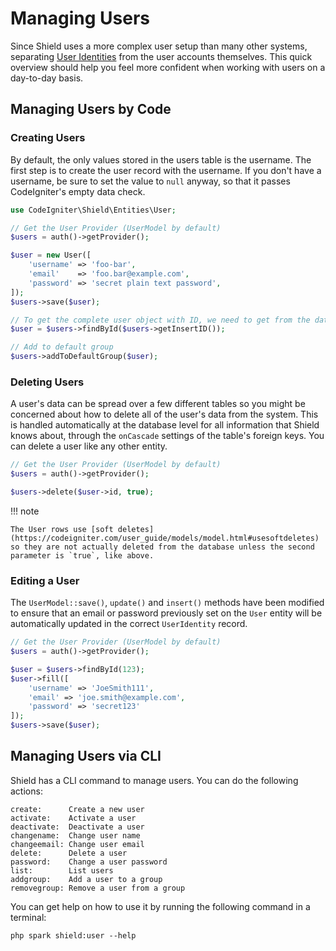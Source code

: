 # Managing Users

Since Shield uses a more complex user setup than many other systems, separating [User Identities](../getting_started/concepts.md#user-identities) from the user accounts themselves. This quick overview should help you feel more confident when working with users on a day-to-day basis.

## Managing Users by Code

### Creating Users

By default, the only values stored in the users table is the username. The first step is to create the user record with the username. If you don't have a username, be sure to set the value to `null` anyway, so that it passes CodeIgniter's empty data check.

```php
use CodeIgniter\Shield\Entities\User;

// Get the User Provider (UserModel by default)
$users = auth()->getProvider();

$user = new User([
    'username' => 'foo-bar',
    'email'    => 'foo.bar@example.com',
    'password' => 'secret plain text password',
]);
$users->save($user);

// To get the complete user object with ID, we need to get from the database
$user = $users->findById($users->getInsertID());

// Add to default group
$users->addToDefaultGroup($user);
```

### Deleting Users

A user's data can be spread over a few different tables so you might be concerned about how to delete all of the user's data from the system. This is handled automatically at the database level for all information that Shield knows about, through the `onCascade` settings of the table's foreign keys. You can delete a user like any other entity.

```php
// Get the User Provider (UserModel by default)
$users = auth()->getProvider();

$users->delete($user->id, true);
```

!!! note

    The User rows use [soft deletes](https://codeigniter.com/user_guide/models/model.html#usesoftdeletes) so they are not actually deleted from the database unless the second parameter is `true`, like above.

### Editing a User

The `UserModel::save()`, `update()` and `insert()` methods have been modified to ensure that an email or password previously set on the `User` entity will be automatically updated in the correct `UserIdentity` record.

```php
// Get the User Provider (UserModel by default)
$users = auth()->getProvider();

$user = $users->findById(123);
$user->fill([
    'username' => 'JoeSmith111',
    'email' => 'joe.smith@example.com',
    'password' => 'secret123'
]);
$users->save($user);
```

## Managing Users via CLI

Shield has a CLI command to manage users. You can do the following actions:

```text
create:      Create a new user
activate:    Activate a user
deactivate:  Deactivate a user
changename:  Change user name
changeemail: Change user email
delete:      Delete a user
password:    Change a user password
list:        List users
addgroup:    Add a user to a group
removegroup: Remove a user from a group
```

You can get help on how to use it by running the following command in a terminal:

```console
php spark shield:user --help
```
